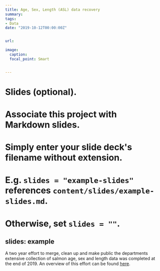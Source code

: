 ```yaml
---
title: Age, Sex, Length (ASL) data recovery
summary: 
tags:
- Data
date: "2019-10-12T00:00:00Z"


url: 

image:
  caption:
  focal_point: Smart


---
```



# Slides (optional).
#   Associate this project with Markdown slides.
#   Simply enter your slide deck's filename without extension.
#   E.g. `slides = "example-slides"` references `content/slides/example-slides.md`.
#   Otherwise, set `slides = ""`.
slides: example
---

A two year effort to merge, clean up and make public the departments extensive collection of salmon age, sex and length data was completed at the end of 2019. An overview of this effort can be found [here](http://rpubs.com/gbbuck/517767).
